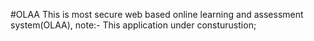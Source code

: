 #OLAA
This is most secure web based online learning and assessment system(OLAA),
note:- This application under consturustion;
